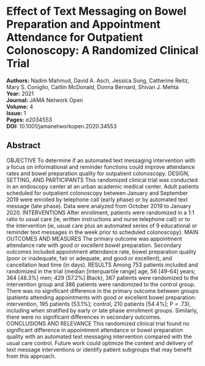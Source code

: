 # Effect of Text Messaging on Bowel Preparation and Appointment Attendance for Outpatient Colonoscopy: A Randomized Clinical Trial

**Authors:** Nadim Mahmud, David A. Asch, Jessica Sung, Catherine Reitz, Mary S. Coniglio, Caitlin McDonald, Donna Bernard, Shivan J. Mehta  
**Year:** 2021  
**Journal:** JAMA Network Open  
**Volume:** 4  
**Issue:** 1  
**Pages:** e2034553  
**DOI:** 10.1001/jamanetworkopen.2020.34553  

## Abstract
OBJECTIVE To determine if an automated text messaging intervention with a focus on informational and reminder functions could improve attendance rates and bowel preparation quality for outpatient colonoscopy. DESIGN, SETTING, AND PARTICIPANTS This randomized clinical trial was conducted in an endoscopy center at an urban academic medical center. Adult patients scheduled for outpatient colonoscopy between January and September 2019 were enrolled by telephone call (early phase) or by automated text message (late phase). Data were analyzed from October 2019 to January 2020. INTERVENTIONS After enrollment, patients were randomized in a 1:1 ratio to usual care (ie, written instructions and nurse telephone call) or to the intervention (ie, usual care plus an automated series of 9 educational or reminder text messages in the week prior to scheduled colonoscopy). MAIN OUTCOMES AND MEASURES The primary outcome was appointment attendance rate with good or excellent bowel preparation. Secondary outcomes included appointment attendance rate, bowel preparation quality (poor or inadequate, fair or adequate, and good or excellent), and cancellation lead time (in days).
RESULTS Among 753 patients included and randomized in the trial (median [interquartile range] age, 56 [49-64] years; 364 [48.3%] men; 429 [57.2%] Black), 367 patients were randomized to the intervention group and 386 patients were randomized to the control group. There was no significant difference in the primary outcome between groups (patients attending appointments with good or excellent bowel preparation: intervention, 195 patients [53.1%]; control, 210 patients [54.4%]; P = .73), including when stratified by early or late phase enrollment groups. Similarly, there were no significant differences in secondary outcomes.
CONCLUSIONS AND RELEVANCE This randomized clinical trial found no significant difference in appointment attendance or bowel preparation quality with an automated text messaging intervention compared with the usual care control. Future work could optimize the content and delivery of text message interventions or identify patient subgroups that may benefit from this approach.

